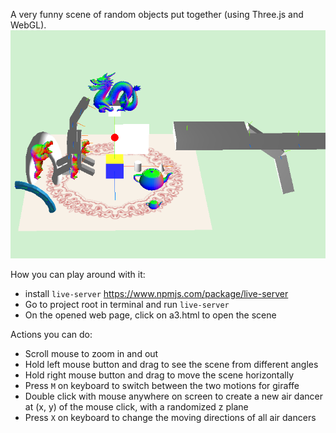 A very funny scene of random objects put together (using Three.js and WebGL).
![scene](./images/scene.png)

How you can play around with it:
- install `live-server` https://www.npmjs.com/package/live-server
- Go to project root in terminal and run `live-server`
- On the opened web page, click on a3.html to open the scene

Actions you can do:
- Scroll mouse to zoom in and out
- Hold left mouse button and drag to see the scene from different angles
- Hold right mouse button and drag to move the scene horizontally
- Press `M` on keyboard to switch between the two motions for giraffe
- Double click with mouse anywhere on screen to create a new air dancer at (x, y) of the mouse click, with a randomized z plane
- Press `X` on keyboard to change the moving directions of all air dancers
